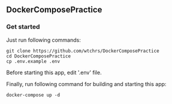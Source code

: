 ## DockerComposePractice

### Get started

Just run following commands:

```shell
git clone https://github.com/wtchrs/DockerComposePractice
cd DockerComposePractice
cp .env.example .env
```

Before starting this app, edit '.env' file.

Finally, run following command for building and starting this app:

```shell
docker-compose up -d
```
